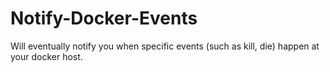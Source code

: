 # Notify-Docker-Events
Will eventually notify you when specific events (such as kill, die) happen at your docker host.